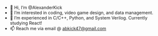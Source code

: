 - 👋 Hi, I’m @AlexanderKick
- 👀 I’m interested in coding, video game design, and data management.
- 🌱 I’m experienced in C/C++, Python, and System Verilog. Currently studying React!
- 📫 Reach me via email @ abkick47@gmail.com

<!---
AlexanderKick/AlexanderKick is a ✨ special ✨ repository because its `README.md` (this file) appears on your GitHub profile.
You can click the Preview link to take a look at your changes.
--->
